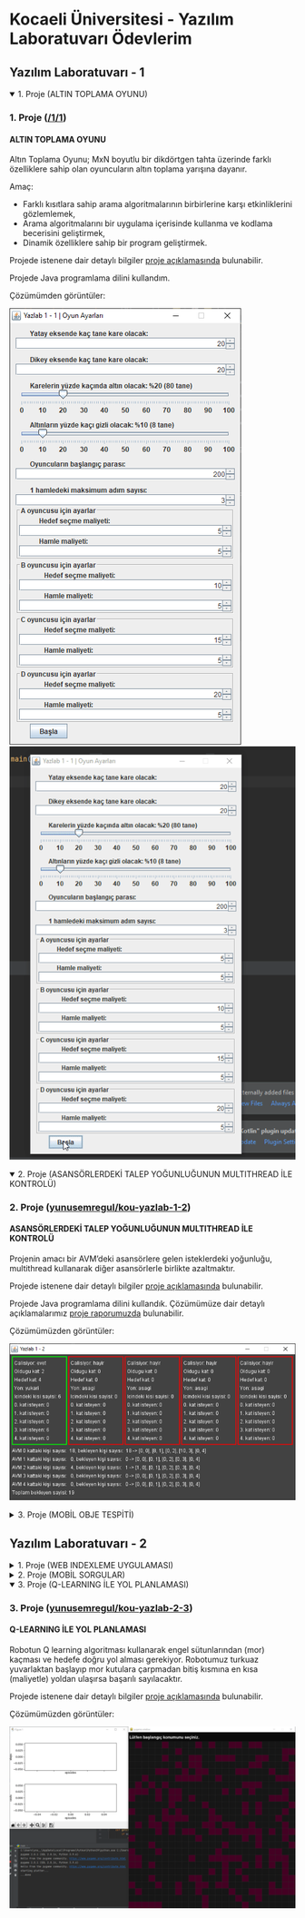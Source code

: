 # Kocaeli Üniversitesi - Yazılım Laboratuvarı Ödevlerim

## Yazılım Laboratuvarı - 1
<details open>
 <summary>1. Proje (ALTIN TOPLAMA OYUNU)</summary>
  
### 1. Proje ([/1/1](https://github.com/yunusemregul/kou-yazlab-2020_2021/tree/main/1/1))

#### ALTIN TOPLAMA OYUNU

Altın  Toplama Oyunu; MxN boyutlu bir dikdörtgen tahta üzerinde farklı  özelliklere  sahip  olan 
oyuncuların altın toplama yarışına dayanır. 

Amaç:
* Farklı kısıtlara sahip arama algoritmalarının birbirlerine karşı etkinliklerini gözlemlemek,
* Arama algoritmalarını bir uygulama içerisinde kullanma ve kodlama becerisini geliştirmek,
* Dinamik özelliklere sahip bir program geliştirmek.

Projede istenene dair detaylı bilgiler [proje açıklamasında](https://github.com/yunusemregul/kou-yazlab-2020_2021/blob/main/1/1/proje.pdf) bulunabilir.

Projede Java programlama dilini kullandım.

Çözümümden görüntüler:

![1](https://raw.githubusercontent.com/yunusemregul/kou-yazlab-2020_2021/main/1/1/README_pics/1.png)
![2](https://raw.githubusercontent.com/yunusemregul/kou-yazlab-2020_2021/main/1/1/README_pics/2.gif)
</details>

<details open>
  <summary>2. Proje (ASANSÖRLERDEKİ TALEP YOĞUNLUĞUNUN MULTITHREAD İLE KONTROLÜ)</summary>
  
### 2. Proje ([yunusemregul/kou-yazlab-1-2](https://github.com/yunusemregul/kou-yazlab-1-2))

#### ASANSÖRLERDEKİ TALEP YOĞUNLUĞUNUN MULTITHREAD İLE KONTROLÜ
Projenin amacı bir AVM’deki asansörlere gelen isteklerdeki yoğunluğu, multithread kullanarak diğer asansörlerle birlikte azaltmaktır.

Projede istenene dair detaylı bilgiler [proje açıklamasında](https://github.com/yunusemregul/kou-yazlab-1-2/blob/master/proje.pdf) bulunabilir.

Projede Java programlama dilini kullandık. Çözümümüze dair detaylı açıklamalarımız [proje raporumuzda](https://github.com/yunusemregul/kou-yazlab-1-2/blob/master/rapor.pdf) bulunabilir.

Çözümümüzden görüntüler:

![1](https://raw.githubusercontent.com/yunusemregul/kou-yazlab-1-2/master/README_pics/1.gif)

</details>

<details>
  <summary>3. Proje (MOBİL OBJE TESPİTİ)</summary>
  
### 3. Proje ([yunusemregul/kou-yazlab-1-3](https://github.com/yunusemregul/kou-yazlab-1-3))

#### MOBİL OBJE TESPİTİ

Proje açıklama dökümanı ve proje raporu kayıp (şimdilik?).

</details>

## Yazılım Laboratuvarı - 2

<details>
  <summary>1. Proje (WEB INDEXLEME UYGULAMASI)</summary>
  
### 1. Proje ([yunusemregul/kou-yazlab-2-1](https://github.com/yunusemregul/kou-yazlab-2-1))

#### WEB INDEXLEME UYGULAMASI

**Amaç:** Verilen bir URL’deki web sayfa içeriğine göre diğer birden fazla web sayfasını benzerlik bakımından indeksleyip sıralayan web tabanlı bir uygulama geliştirmek. Böylece bu proje sayesinde web indeksleme yöntemleri hakkında bilgi edinilmesini ve web tabanlı uygulama yazma becerisinin geliştirilmesi amaçlanmaktadır.

Projede istenene dair detaylı bilgiler [proje açıklamasında](https://github.com/yunusemregul/kou-yazlab-2-1/blob/master/proje.pdf) bulunabilir.

Projede backend olarak Python Flask kullanmayı tercih ettik. Projeyi son güne bıraktığımız için hızlıca yapıp görüldüğü üzere arayüzü önemseyemedik.

Çözümümüzden görüntüler:

![1](https://raw.githubusercontent.com/yunusemregul/kou-yazlab-2-1/main/README_pics/stage1.png)
![2](https://raw.githubusercontent.com/yunusemregul/kou-yazlab-2-1/main/README_pics/stage2.png)
![3](https://raw.githubusercontent.com/yunusemregul/kou-yazlab-2-1/main/README_pics/stage3.png)
![4](https://raw.githubusercontent.com/yunusemregul/kou-yazlab-2-1/main/README_pics/stage4.png)
![5](https://raw.githubusercontent.com/yunusemregul/kou-yazlab-2-1/main/README_pics/stage5.png)

</details>

<details>
  <summary>2. Proje (MOBİL SORGULAR)</summary>

### 2. Proje ([yunusemregul/kou-yazlab-2-2](https://github.com/yunusemregul/kou-yazlab-2-2))

#### MOBİL SORGULAR

Projede istenene dair detaylı bilgiler [proje açıklamasında](https://github.com/yunusemregul/kou-yazlab-2-2/blob/master/proje.pdf) bulunabilir.

</details>

<details open>
  <summary>3. Proje (Q-LEARNING İLE YOL PLANLAMASI)</summary>

### 3. Proje ([yunusemregul/kou-yazlab-2-3](https://github.com/yunusemregul/kou-yazlab-2-3))

#### Q-LEARNING İLE YOL PLANLAMASI

Robotun Q learning algoritması kullanarak engel sütunlarından (mor) kaçması ve hedefe doğru yol alması gerekiyor. Robotumuz turkuaz yuvarlaktan başlayıp mor kutulara çarpmadan bitiş kısmına en kısa (maliyetle) yoldan ulaşırsa başarılı sayılacaktır.

Projede istenene dair detaylı bilgiler [proje açıklamasında](https://github.com/yunusemregul/kou-yazlab-2-3/blob/master/proje.pdf) bulunabilir.

Çözümümüzden görüntüler:

![1](https://raw.githubusercontent.com/yunusemregul/kou-yazlab-2-3/main/README_pics/1.gif)

</details>
